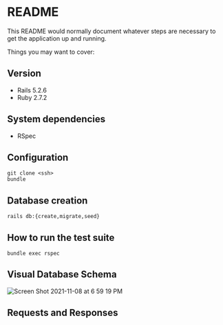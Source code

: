 # README

This README would normally document whatever steps are necessary to get the
application up and running.

Things you may want to cover:

## Version
- Rails 5.2.6
- Ruby 2.7.2

## System dependencies
- RSpec

## Configuration
```
git clone <ssh>
bundle
```

## Database creation
```
rails db:{create,migrate,seed}
```

## How to run the test suite
```
bundle exec rspec
```

<!-- ## Services (job queues, cache servers, search engines, etc.) -->
<!-- ## Deployment instructions -->

## Visual Database Schema
![Screen Shot 2021-11-08 at 6 59 19 PM](https://user-images.githubusercontent.com/81220681/140837165-3893bc9c-10cd-42df-90bf-a24fedea527f.png)

## Requests and Responses

